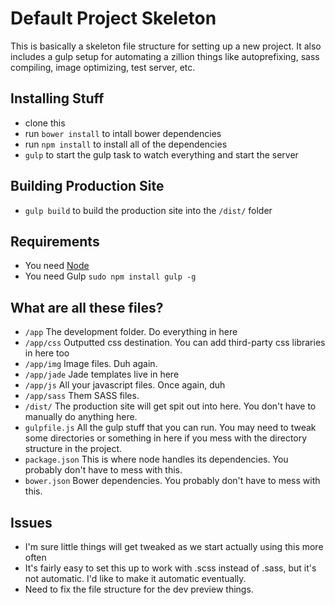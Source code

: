 # Default Project Skeleton #

This is basically a skeleton file structure for setting up a new project. It also includes a gulp setup for automating a zillion things like autoprefixing, sass compiling, image optimizing, test server, etc.

## Installing Stuff ##
* clone this
* run `bower install` to intall bower dependencies
* run `npm install` to install all of the dependencies
* `gulp` to start the gulp task to watch everything and start the server

## Building Production Site ##
* `gulp build` to build the production site into the `/dist/` folder

## Requirements ##
* You need [Node](https://nodejs.org/en/)
* You need Gulp `sudo npm install gulp -g`

## What are all these files? ##
* `/app` The development folder. Do everything in here
* `/app/css` Outputted css destination. You can add third-party css libraries in here too
* `/app/img` Image files. Duh again.
* `/app/jade` Jade templates live in here
* `/app/js` All your javascript files. Once again, duh
* `/app/sass` Them SASS files. 
* `/dist/` The production site will get spit out into here. You don't have to manually do anything here.
* `gulpfile.js` All the gulp stuff that you can run. You may need to tweak some directories or something in here if you mess with the directory structure in the project.
* `package.json` This is where node handles its dependencies. You probably don't have to mess with this.
* `bower.json` Bower dependencies. You probably don't have to mess with this.

## Issues ##
* I'm sure little things will get tweaked as we start actually using this more often
* It's fairly easy to set this up to work with .scss instead of .sass, but it's not automatic. I'd like to make it automatic eventually.
* Need to fix the file structure for the dev preview things.